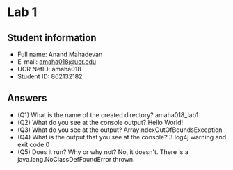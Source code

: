 # Lab 1

## Student information
* Full name: Anand Mahadevan
* E-mail: amaha018@ucr.edu
* UCR NetID: amaha018
* Student ID: 862132182

## Answers

* (Q1) What is the name of the created directory?
  amaha018_lab1
* (Q2) What do you see at the console output?
  Hello World!
* (Q3) What do you see at the output?
  ArrayIndexOutOfBoundsException
* (Q4) What is the output that you see at the console?
  3 log4j warning and exit code 0
* (Q5) Does it run? Why or why not?
No, it doesn't. There is a java.lang.NoClassDefFoundError thrown.